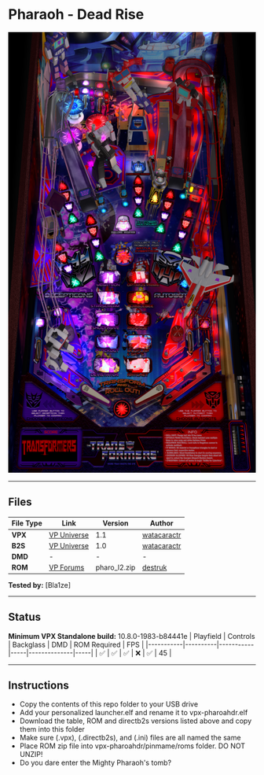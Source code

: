 # Pharaoh - Dead Rise

![Table Preview](../../images/vpx-transformersmod.png)

---

## Files
| File Type | Link | Version | Author | 
|-----------|--------|----------|--------------|
| **VPX** | [VP Universe](https://vpuniverse.com/files/file/5673-pharaoh-dead-rise-original-2019/) | 1.1 | [watacaractr](https://vpuniverse.com/profile/5551-watacaractr/) | 
| **B2S** | [VP Universe](https://vpuniverse.com/files/file/5674-pharaoh-dead-rise-2-3-screen-directb2s/) | 1.0| [watacaractr](https://vpuniverse.com/profile/5551-watacaractr/) |
| **DMD** | - | - | - |
| **ROM** | [VP Forums](https://www.vpforums.org/index.php?app=downloads&showfile=798) | pharo_l2.zip | [destruk](https://www.vpforums.org/index.php?showuser=5) |

**Tested by:** [Bla1ze]

---

## Status 
**Minimum VPX Standalone build:** 10.8.0-1983-b84441e
| Playfield | Controls | Backglass | DMD | ROM Required | FPS | 
|-----------|----------|-----------|-----|--------------|-----|
| :white_check_mark: | :white_check_mark: | :white_check_mark: | :x: | :white_check_mark: | 45 |

---

## Instructions
- Copy the contents of this repo folder to your USB drive
- Add your personalized launcher.elf and rename it to vpx-pharoahdr.elf
- Download the table, ROM and directb2s versions listed above and copy them into this folder
- Make sure (.vpx), (.directb2s), and (.ini) files are all named the same
- Place ROM zip file into vpx-pharoahdr/pinmame/roms folder. DO NOT UNZIP!
- Do you dare enter the Mighty Pharaoh's tomb?
